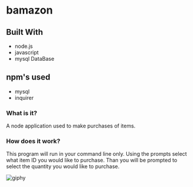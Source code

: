 # bamazon

## Built With
- node.js
- javascript
- mysql DataBase

## npm's used
- mysql
- inquirer

### What is it?
A node application used to make purchases of items.

### How does it work?
This program will run in your command line only. Using the prompts select what item ID you would like to purchase. Than you will be prompted to select the quantity you would like to purchase.


![giphy](https://user-images.githubusercontent.com/48251424/57020860-ab35c500-6bf8-11e9-8207-60604fe14fa7.gif)
